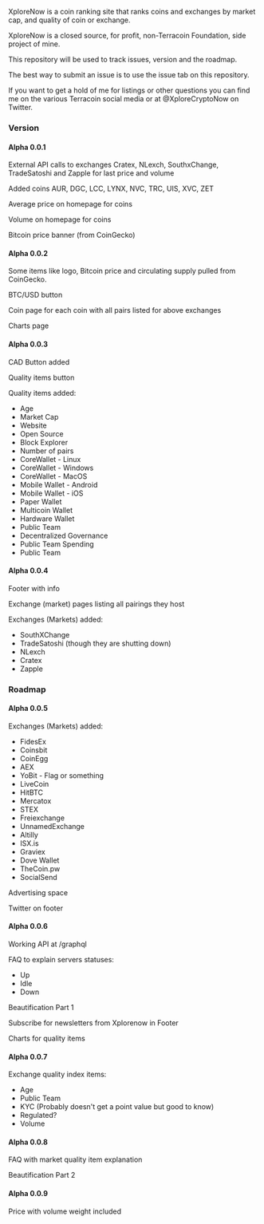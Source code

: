 XploreNow is a coin ranking site that ranks coins and exchanges by market cap, and quality of coin or exchange.

XploreNow is a closed source, for profit, non-Terracoin Foundation, side project of mine.

This repository will be used to track issues, version and the roadmap.

The best way to submit an issue is to use the issue tab on this repository.

If you want to get a hold of me for listings or other questions you can find me on the various Terracoin social media or at @XploreCryptoNow on Twitter.

### Version

#### Alpha 0.0.1

External API calls to exchanges Cratex, NLexch, SouthxChange, TradeSatoshi and Zapple for last price and volume

Added coins AUR, DGC, LCC, LYNX, NVC, TRC, UIS, XVC, ZET

Average price on homepage for coins

Volume on homepage for coins

Bitcoin price banner (from CoinGecko)

#### Alpha 0.0.2

Some items like logo, Bitcoin price and circulating supply pulled from CoinGecko.

BTC/USD button

Coin page for each coin with all pairs listed for above exchanges

Charts page

#### Alpha 0.0.3

CAD Button added

Quality items button

Quality items added:

* Age
* Market Cap
* Website
* Open Source 
* Block Explorer
* Number of pairs
* CoreWallet - Linux
* CoreWallet - Windows
* CoreWallet - MacOS
* Mobile Wallet - Android
* Mobile Wallet - iOS
* Paper Wallet
* Multicoin Wallet 
* Hardware Wallet
* Public Team
* Decentralized Governance
* Public Team Spending
* Public Team

#### Alpha 0.0.4

Footer with info

Exchange (market) pages listing all pairings they host

Exchanges (Markets) added:

* SouthXChange
* TradeSatoshi (though they are shutting down)
* NLexch
* Cratex
* Zapple

### Roadmap

#### Alpha 0.0.5

Exchanges (Markets) added:

* FidesEx
* Coinsbit
* CoinEgg
* AEX
* YoBit - Flag or something
* LiveCoin
* HitBTC
* Mercatox
* STEX
* Freiexchange
* UnnamedExchange
* Altilly
* ISX.is
* Graviex
* Dove Wallet
* TheCoin.pw
* SocialSend

Advertising space

Twitter on footer

#### Alpha 0.0.6

Working API at /graphql

FAQ to explain servers statuses:
* Up
* Idle
* Down

Beautification Part 1

Subscribe for newsletters from Xplorenow in Footer

Charts for quality items

#### Alpha 0.0.7

Exchange quality index items:

* Age
* Public Team
* KYC (Probably doesn't get a point value but good to know)
* Regulated?
* Volume

#### Alpha 0.0.8

FAQ with market quality item explanation

Beautification Part 2

#### Alpha 0.0.9

Price with volume weight included
